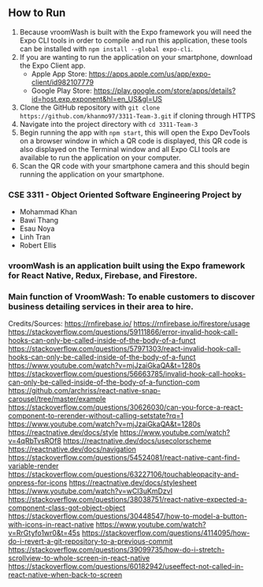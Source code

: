 ## How to Run
1. Because vroomWash is built with the Expo framework you will need the Expo CLI tools in order to compile and run this application, these tools can be installed with `npm install --global expo-cli`.
2. If you are wanting to run the application on your smartphone, download the Expo Client app.
    - Apple App Store: https://apps.apple.com/us/app/expo-client/id982107779
    - Google Play Store: https://play.google.com/store/apps/details?id=host.exp.exponent&hl=en_US&gl=US
3. Clone the GitHub repository with `git clone https://github.com/khanmo97/3311-Team-3.git` if cloning through HTTPS
4. Navigate into the project directory with `cd 3311-Team-3`
5. Begin running the app with `npm start`, this will open the Expo DevTools on a browser window in which a QR code is displayed, this QR code is also displayed on the Terminal window and all Expo CLI tools are available to run the application on your computer.
6. Scan the QR code with your smartphone camera and this should begin running the application on your smartphone.

### CSE 3311 - Object Oriented Software Engineering Project by  
- Mohammad Khan  
- Bawi Thang  
- Esau Noya  
- Linh Tran 
- Robert Ellis  

### vroomWash is an application built using the Expo framework for React Native, Redux, Firebase, and Firestore.
### Main function of VroomWash: To enable customers to discover business detailing services in their area to hire.  



  Credits/Sources:
  https://rnfirebase.io/
  https://rnfirebase.io/firestore/usage
  https://stackoverflow.com/questions/59111866/error-invalid-hook-call-hooks-can-only-be-called-inside-of-the-body-of-a-funct
  https://stackoverflow.com/questions/57971303/react-invalid-hook-call-hooks-can-only-be-called-inside-of-the-body-of-a-funct
  https://www.youtube.com/watch?v=mjJzaiGkaQA&t=1280s
  https://stackoverflow.com/questions/56663785/invalid-hook-call-hooks-can-only-be-called-inside-of-the-body-of-a-function-com
  https://github.com/archriss/react-native-snap-carousel/tree/master/example
  https://stackoverflow.com/questions/30626030/can-you-force-a-react-component-to-rerender-without-calling-setstate?rq=1
  https://www.youtube.com/watch?v=mjJzaiGkaQA&t=1280s
  https://reactnative.dev/docs/style
  https://www.youtube.com/watch?v=4qRbTvsROf8
  https://reactnative.dev/docs/usecolorscheme
  https://reactnative.dev/docs/navigation
  https://stackoverflow.com/questions/54524081/react-native-cant-find-variable-render
  https://stackoverflow.com/questions/63227106/touchableopacity-and-onpress-for-icons
  https://reactnative.dev/docs/stylesheet
  https://www.youtube.com/watch?v=wCl3uKmDzvI
  https://stackoverflow.com/questions/38038751/react-native-expected-a-component-class-got-object-object
  https://stackoverflow.com/questions/30448547/how-to-model-a-button-with-icons-in-react-native
  https://www.youtube.com/watch?v=RrGtyfo1wr0&t=45s
  https://stackoverflow.com/questions/4114095/how-do-i-revert-a-git-repository-to-a-previous-commit
  https://stackoverflow.com/questions/39099735/how-do-i-stretch-scrollview-to-whole-screen-in-react-native
  https://stackoverflow.com/questions/60182942/useeffect-not-called-in-react-native-when-back-to-screen
